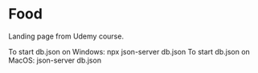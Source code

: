 # Food
Landing page from Udemy course.

To start db.json on Windows: npx json-server db.json
To start db.json on MacOS: json-server db.json
